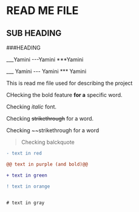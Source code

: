 <!---BOLD HEADING-->
# READ ME FILE 

<!---Sub Heading-->
## SUB HEADING

<!---Heading -->
###HEADING

<!---Horizontal lines---> 
___Yamini 
---Yamini
***Yamini

___ Yamini 
--- Yamini
*** Yamini
<!---Above both representations are same --->

<!---Writing a paragraph-->
This is read me file used for describing the project

<!---A portion of text can be made bold using two (**) signs at either sides--->
CHecking the bold feature **for a** specific word.

<!---Use “_” (underscores) sign at either sides of the word to italicize the text--->
Checking _italic_ font.

<!---two "~~" (tildes) on either sides of the word to strikethrough the word--->
Checking ~~strikethrough~~ for a word.

<!---If ~~ is not mentioned on other side--->
Checking ~~strikethrough for a word

<!--To check block quote, you must add an > sign before the sentence or the word.--->
>Checking balckquote



<!---diff is used to generate coloured text--->
```diff
- text in red
```

```diff
@@ text in purple (and bold)@@
```

```diff
+ text in green
```

```diff
! text in orange
```

```diff

# text in gray
```

